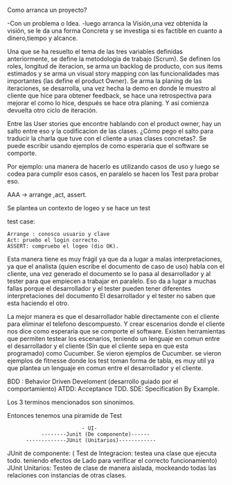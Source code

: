 Como arranca un proyecto?

-Con un problema o Idea.
-luego arranca la Visión,una vez obtenida la visión, se le da una forma Concreta y se investiga si es factible en cuanto a dinero,tiempo y alcance.

Una que se ha resuelto el tema de las tres variables definidas anteriormente, se define la metodologia de trabajo (Scrum).
Se definen los roles, longitud de iteracion, se arma un backlog de producto, con sus items estimados   y se arma un visual story mapping con las funcionalidades mas importantes (las define el product Owner).
Se arma la planing de las iteraciones, se desarrolla, una vez hecha la demo en donde le muestro al cliente que hice para obtener feedback, se hace una retrospectiva para mejorar el como lo hice, después se hace otra planing. Y asi  comienza devuelta otro ciclo de iteración.

Entre las User stories que encontre hablando con el product owner, hay un salto entre eso y la codificacion de las clases.
¿Cómo pego el salto para traducir la charla que tuve con el cliente a unas clases concretas?.
Se puede escribir usando ejemplos de como esperaria que el software se comporte. 

Por ejemplo:
una manera de hacerlo es 
utilizando casos de uso y luego se codea para cumplir esos casos, en paralelo se hacen los Test para probar eso.

AAA -> arrange ,act, assert.

Se plantea un contexto de logeo y se hace un test

test case:

	Arrange : conosco usuario y clave
	Act: pruebo el login correcto.
	ASSERT: compruebo el logeo (dio OK).

Esta manera tiene es muy frágil ya que da a lugar a malas interpretaciones, ya que el analista (quien escribe el documento de caso de uso) habla con el cliente, una vez generado el documento
se lo pasa al desarrollador y al tester para que empiecen a trabajar en paralelo. Eso da a lugar a muchas fallas porque el desarrollador y el tester pueden tener diferentes interpretaciones del documento
El desarrollador y el tester no saben que esta haciendo el otro.

La mejor manera es que el desarrollador hable directamente con el cliente para eliminar el telefono descompuesto.
Y crear escenarios donde el cliente nos dice como esperaría que se comporte el software.
Existen herramientas que permiten testear los escenarios, teniendo un lenguaje en comun entre el desarrollador y el cliente (Sin que el cliente sepa en que esta programado)
como Cucumber.
Se vieron ejemplos de Cucumber.
se vieron ejemplos de fitnesse donde los test toman forma de tabla, es muy util ya que plantea un lenguaje en comun entre el desarrollador y el cliente.

BDD : Behavior Driven Develoment (desarrollo guiado por el comportamiento) 
ATDD: Acceptance TDD.
SDE: Specification By Example.

Los 3 terminos  mencionados son sinonimos.



Entonces tenemos una piramide de Test

                            - UI-
  	           --------Junit (De componente)------
          -------------JUnit (Unitarios)------------




JUnit de componente: ( Test de Integracion: testea una clase que ejecuta todo. teniendo efectos de Lado para verificar el correcto funcionamiento)
JUnit Unitarios: Testeo de clase de manera aislada, mockeando todas las relaciones con instancias de otras clases.
